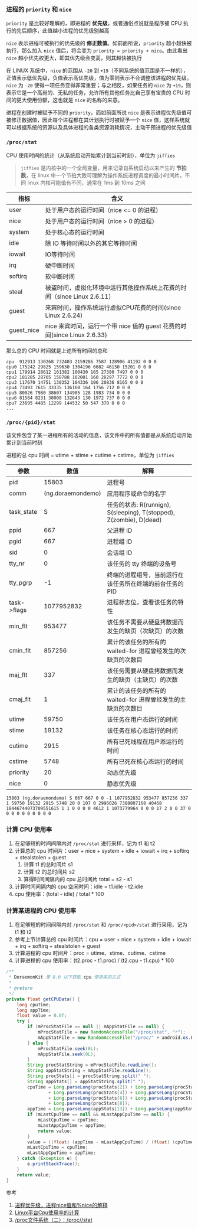 ### 进程的 `priority` 和 `nice`

`priority` 是比较好理解的，即进程的 **优先级**，或者通俗点说就是程序被 CPU 执行的先后顺序，此值越小进程的优先级别越高

`nice` 表示进程可被执行的优先级的 **修正数值**。如前面所说，`priority` 越小越快被执行，那么加入 `nice` 值后，将会变为 `priority = priority + nice`。由此看出 `nice` 越小优先权更大，即其优先级会变高，则其越快被执行

在 LINUX 系统中，`nice` 的范围从 `-20` 到 `+19`（不同系统的值范围是不一样的），正值表示低优先级，负值表示高优先级，值为零则表示不会调整该进程的优先级。`nice` 为 `-20` 使得一项任务变得非常重要；与之相反，如果任务的 `nice` 为 `+19`，则表示它是一个高尚的、无私的任务，允许所有其他任务比自己享有宝贵的 CPU 时间的更大使用份额，这也就是 `nice` 的名称的来意。

进程在创建时被赋予不同的 `priority`，而如前面所说 `nice` 是表示进程优先级值可被修正数据值，因此每个进程都在其计划执行时被赋予一个 `nice` 值，这样系统就可以根据系统的资源以及具体进程的各类资源消耗情况，主动干预进程的优先级值

### `/proc/stat`

CPU 使用时间的统计（从系统启动开始累计到当前时刻），单位为 `jiffies`

> `jiffies` 是内核中的一个全局变量，用来记录自系统启动以来产生的 **节拍数**，在 linux 中一个节拍大致可理解为操作系统进程调度的最小时间片，不同 linux 内核可能值有不同，通常在 1ms 到 10ms 之间

| 指标 | 含义 |
|------------|------|
| user       | 处于用户态的运行时间（nice <= 0 的进程）                                |
| nice       | 处于用户态的运行时间（nice > 0 的进程）                                |
| system     | 处于核心态的运行时间                                                   |
| idle       | 除 IO 等待时间以外的其它等待时间                                        |
| iowait     | IO等待时间                                                            |
| irq        | 硬中断时间                                                            |	
| softirq    | 软中断时间                                                            |	
| steal      | 被盗时间，虚拟化环境中运行其他操作系统上花费的时间（since Linux 2.6.11）  |
| guest      | 来宾时间，操作系统运行虚拟CPU花费的时间(since Linux 2.6.24)              |
| guest_nice | nice 来宾时间，运行一个带 nice 值的 guest 花费的时间(since Linux 2.6.33) |

那么总的 CPU 时间就是上述所有时间的总和

```shell
cpu  912913 130268 732403 2159286 7587 128906 41192 0 0 0
cpu0 175242 29825 159630 1304196 6682 46130 15201 0 0 0
cpu1 179914 28612 161382 100430 165 27380 7497 0 0 0
cpu2 181285 28765 158788 102001 160 28297 7772 0 0 0
cpu3 117670 14751 130352 104336 106 20836 8165 0 0 0
cpu4 73493 7615 33335 136160 164 1756 712 0 0 0
cpu5 80026 7980 38607 134985 128 1983 734 0 0 0
cpu6 81584 8231 38008 132643 130 1972 737 0 0 0
cpu7 23695 4485 12299 144532 50 547 370 0 0 0
...
```

### `/proc/{pid}/stat`

该文件包含了某一进程所有的活动的信息，该文件中的所有值都是从系统启动开始累计到当前时刻

进程的总 cpu 时间 = utime + stime + cutime + cstime，单位为 `jiffies`

| 参数 | 数值 | 解释 |
|------|------|-----|
| pid         | 15803             | 进程号                                                              |
| comm        | (ng.doraemondemo) | 应用程序或命令的名字                                                 |
| task_state  | S                 | 任务的状态: R(runnign), S(sleeping), T(stopped), Z(zombie), D(dead) |
| ppid        | 667               | 父进程 ID                                                           |
| pgid        | 667               | 进程组 ID                                                           |
| sid         | 0                 | 会话组 ID                                                           |
| tty_nr      | 0                 | 该任务的 tty 终端的设备号                                            |
| tty_pgrp    | -1                | 终端的进程组号，当前运行在该任务所在终端的前台任务的 PID                |
| task->flags | 1077952832        | 进程标志位，查看该任务的特性                                          |
| min_flt     | 953477            | 该任务不需要从硬盘拷数据而发生的缺页（次缺页）的次数                    |
| cmin_flt    | 857256            | 累计的该任务的所有的 waited-for 进程曾经发生的次缺页的次数目            |
| maj_flt     | 337               | 该任务需要从硬盘拷数据而发生的缺页（主缺页）的次数                      |
| cmaj_flt    | 1                 | 累计的该任务的所有的 waited-for 进程曾经发生的主缺页的次数目            |
| utime       | 59750             | 该任务在用户态运行的时间                                              |
| stime       | 19132             | 该任务在核心态运行的时间                                              |
| cutime      | 2915              | 所有已死线程在用户态运行的时间                                         |
| cstime      | 5748              | 所有已死在核心态运行的时间                                            |
| priority    | 20                | 动态优先级                                                           |
| nice        | 0                 | 静态优先级                                                           |

```shell
15803 (ng.doraemondemo) S 667 667 0 0 -1 1077952832 953477 857256 337 1 59750 19132 2915 5748 20 0 107 0 2996026 7388807168 40468 18446744073709551615 1 1 0 0 0 0 4612 1 1073779964 0 0 0 17 2 0 0 37 0 0 0 0 0 0 0 0 0 0
```

### 计算 CPU 使用率

1. 在足够短的时间间隔内对 `/proc/stat` 进行采样，记为 t1 和 t2
2. 计算总的 cpu 时间片：user + nice + system + idle + iowait + irq + softirq + stealstolen + guest
    1. 计算 t1 的总时间片 s1
    2. 计算 t2 的总时间片 s2
    3. 算得时间间隔内的 cpu 总时间片 total = s2 - s1
3. 计算时间间隔内的 cpu 空闲时间：idle = t1.idle - t2.idle
4. cpu 使用率：(total - idle) / total * 100

### 计算某进程的 CPU 使用率

1. 在足够短的时间间隔内对 `/proc/stat` 和 `/proc/<pid>/stat` 进行采用，记为 t1 和 t2
2. 参考上节计算总的 cpu 时间片：cpu = user + nice + system + idle + iowait + irq + softirq + stealstolen + guest
3. 计算进程的 cpu 时间片：proc = utime、stime、cutime、cstime
4. 计算进程的 cpu 使用率：(t2.proc - t1.proc) / (t2.cpu - t1.cpu) * 100

```java
/**
 * DoraemonKit 里 8.0 以下获取 cpu 使用率的方式
 *
 * @return
 */
private float getCPUData() {
    long cpuTime;
    long appTime;
    float value = 0.0f;
    try {
        if (mProcStatFile == null || mAppStatFile == null) {
            mProcStatFile = new RandomAccessFile("/proc/stat", "r");
            mAppStatFile = new RandomAccessFile("/proc/" + android.os.Process.myPid() + "/stat", "r");
        } else {
            mProcStatFile.seek(0L);
            mAppStatFile.seek(0L);
        }
        String procStatString = mProcStatFile.readLine();
        String appStatString = mAppStatFile.readLine();
        String procStats[] = procStatString.split(" ");
        String appStats[] = appStatString.split(" ");
        cpuTime = Long.parseLong(procStats[2]) + Long.parseLong(procStats[3])
                + Long.parseLong(procStats[4]) + Long.parseLong(procStats[5])
                + Long.parseLong(procStats[6]) + Long.parseLong(procStats[7])
                + Long.parseLong(procStats[8]);
        appTime = Long.parseLong(appStats[13]) + Long.parseLong(appStats[14]);
        if (mLastCpuTime == null && mLastAppCpuTime == null) {
            mLastCpuTime = cpuTime;
            mLastAppCpuTime = appTime;
            return value;
        }
        value = ((float) (appTime - mLastAppCpuTime) / (float) (cpuTime - mLastCpuTime)) * 100f;
        mLastCpuTime = cpuTime;
        mLastAppCpuTime = appTime;
    } catch (Exception e) {
        e.printStackTrace();
    }
    return value;
}
```

参考

1. [进程优先级，进程nice值和%nice的解释](https://www.cnblogs.com/yuanshuang/p/5573223.html)
2. [Linux平台Cpu使用率的计算](http://www.blogjava.net/fjzag/articles/317773.html)
3. [/proc文件系统（二）：/proc/<pid>/stat](https://www.cnblogs.com/Jimmy1988/p/10045601.html)








